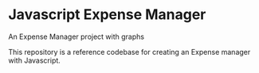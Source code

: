 # Javascript Expense Manager
An Expense Manager project with graphs

This repository is a reference codebase for creating an Expense manager with Javascript.
